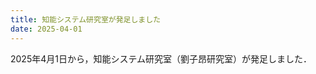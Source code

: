 ```yaml
---
title: 知能システム研究室が発足しました
date: 2025-04-01
---
```


2025年4月1日から，知能システム研究室（劉子昂研究室）が発足しました．

<!--more-->

